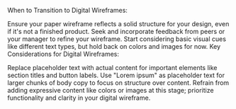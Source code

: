 When to Transition to Digital Wireframes:

Ensure your paper wireframe reflects a solid structure for your design, even if it's not a finished product.
Seek and incorporate feedback from peers or your manager to refine your wireframe.
Start considering basic visual cues like different text types, but hold back on colors and images for now.
Key Considerations for Digital Wireframes:

Replace placeholder text with actual content for important elements like section titles and button labels.
Use "Lorem ipsum" as placeholder text for larger chunks of body copy to focus on structure over content.
Refrain from adding expressive content like colors or images at this stage; prioritize functionality and clarity in your digital wireframe.
